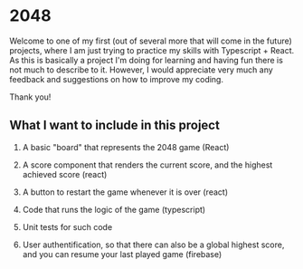 # 2048

Welcome to one of my first (out of several more that will come in the future) projects, where I am just trying to practice my skills with Typescript + React. As this is basically a project I'm doing for learning and having fun there is not much to describe to it. However, I would appreciate very much any feedback and suggestions on how to improve my coding.

Thank you!

## What I want to include in this project

1. A basic "board" that represents the 2048 game (React)

2. A score component that renders the current score, and the highest achieved score (react)

3. A button to restart the game whenever it is over (react)

4. Code that runs the logic of the game (typescript)

5. Unit tests for such code

6. User authentification, so that there can also be a global highest score, and you can resume your last played game (firebase)
